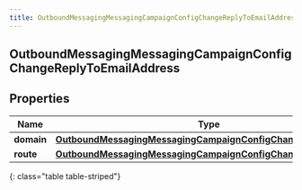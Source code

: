 ```yaml
---
title: OutboundMessagingMessagingCampaignConfigChangeReplyToEmailAddress
---
```

## OutboundMessagingMessagingCampaignConfigChangeReplyToEmailAddress


## Properties

| Name | Type | Description | Notes |
| ------------ | ------------- | ------------- | ------------- |
| **domain** | <!----><!---->[**OutboundMessagingMessagingCampaignConfigChangeUriReference**](OutboundMessagingMessagingCampaignConfigChangeUriReference.html)<!----> |  |  [optional] |
| **route** | <!----><!---->[**OutboundMessagingMessagingCampaignConfigChangeUriReference**](OutboundMessagingMessagingCampaignConfigChangeUriReference.html)<!----> |  |  [optional] |
{: class="table table-striped"}



